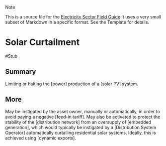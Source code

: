 > [!NOTE] 
> This is a source file for the [Electricity Sector Field Guide](https://grahamlea.github.io/Electricity-Sector-Field-Guide/)
> It uses a very small subset of Markdown in a specific format. See the Template for details.

# Solar Curtailment
#Stub


## Summary

Limiting or halting the [power] production of a [solar PV] system.


## More

May be instigated by the asset owner, manually or automatically, in order to avoid paying a negative
[feed-in tariff].
May also be activated to protect the stability of the [distribution network] from an oversupply of
[embedded generation], which would typically be instigated by a [Distribution System Operator] automatically
curtailing residential solar systems. Ideally, this is achieved using [dynamic exports].

